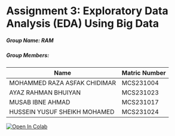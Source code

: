 # Assignment 3: Exploratory Data Analysis (EDA) Using Big Data

##### Group Name: RAM
##### Group Members:

| Name          | Matric Number  | 
| ------------- | -------------- | 
|MOHAMMED RAZA ASFAK CHIDIMAR     | MCS231004       | 
| AYAZ RAHMAN BHUIYAN    | MCS231023       |
|MUSAB IBNE AHMAD  | MCS231017        | 
| HUSSEIN YUSUF SHEIKH MOHAMED   | MCS231024       |

<a href="https://colab.research.google.com/drive/1K3dfFbObDE34pItBnr86Lp4N3EhvqY7R?usp=sharing" target="_parent">
  <img src="https://colab.research.google.com/assets/colab-badge.svg" alt="Open In Colab"/>
</a>


